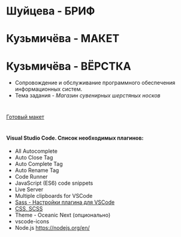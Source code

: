 # Шуйцева - БРИФ
# Кузьмичёва - МАКЕТ
# Кузьмичёва - ВЁРСТКА
- Сопровождение и обслуживание программного обеспечения информационных систем.
- Тема задания - *Магазин сувенирных шерстяных носков*
#
[Готовый макет](https://www.figma.com/file/HzkWjnGBMDitaEuiV506oJ/Untitled)
#
#### Visual Studio Code. Список необходимых плагинов:
- All Autocomplete
- Auto Close Tag
- Auto Complete Tag
- Auto Rename Tag
- Code Runner
- JavaScript (ES6) code snippets
- Live Server
- Multiple clipboards for VSCode
- [Sass - Настройки плагина для VSCode](https://github.com/ritwickdey/vscode-live-sass-compiler/blob/master/docs/settings.md)
- [CSS, SCSS](https://code.visualstudio.com/docs/languages/css)
- Theme - Oceanic Next (опционально)
- vscode-icons
- Node.js https://nodejs.org/en/
